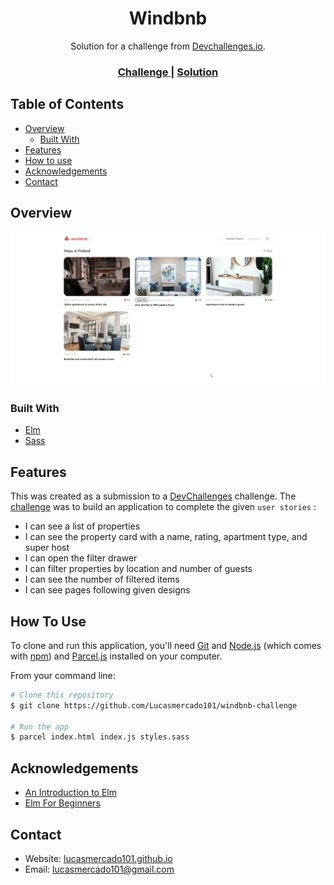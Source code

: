 <!-- Please update value in the {}  -->

<h1 align="center">Windbnb</h1>

<div align="center">
   Solution for a challenge from  <a href="http://devchallenges.io" target="_blank">Devchallenges.io</a>.
</div>

<div align="center">
  <h3>
    <a href="https://devchallenges.io/challenges/3JFYedSOZqAxYuOCNmYD">
      Challenge
    </a>
    <span> | </span>
    <a href="https://lucasmercado101.github.io/windbnb-challenge/">
      Solution
    </a>
  </h3>
</div>

<!-- TABLE OF CONTENTS -->

## Table of Contents

- [Overview](#overview)
  - [Built With](#built-with)
- [Features](#features)
- [How to use](#how-to-use)
- [Acknowledgements](#acknowledgements)
- [Contact](#contact)

<!-- OVERVIEW -->

## Overview

![screenshot](preview.gif)

### Built With

<!-- This section should list any major frameworks that you built your project using. Here are a few examples.-->

- [Elm](https://elm-lang.org/)
- [Sass](https://sass-lang.com/)

## Features

<!-- List the features of your application or follow the template. Don't share the figma file here :) -->

This was created as a submission to a [DevChallenges](https://devchallenges.io/challenges) challenge. The [challenge](https://devchallenges.io/challenges/3JFYedSOZqAxYuOCNmYD) was to build an application to complete the given `user stories` :

- I can see a list of properties
- I can see the property card with a name, rating, apartment type, and super host
- I can open the filter drawer
- I can filter properties by location and number of guests
- I can see the number of filtered items
- I can see pages following given designs

## How To Use

<!-- Example: -->

To clone and run this application, you'll need [Git](https://git-scm.com) and [Node.js](https://nodejs.org/en/download/) (which comes with [npm](http://npmjs.com)) and [Parcel.js](https://parceljs.org/) installed on your computer.

From your command line:

```bash
# Clone this repository
$ git clone https://github.com/Lucasmercado101/windbnb-challenge

# Run the app
$ parcel index.html index.js styles.sass
```

## Acknowledgements

<!-- This section should list any articles or add-ons/plugins that helps you to complete the project. This is optional but it will help you in the future. For example: -->

- [An Introduction to Elm](https://guide.elm-lang.org/)
- [Elm For Beginners](https://courses.knowthen.com/p/elm-for-beginners)

## Contact

- Website: [lucasmercado101.github.io](https://lucasmercado101.github.io/)
- Email: lucasmercado101@gmail.com
